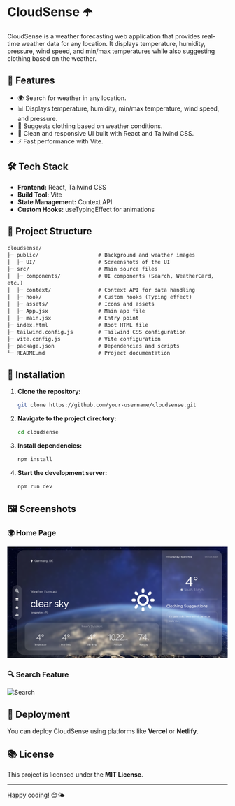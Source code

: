 # CloudSense ☂️

CloudSense is a weather forecasting web application that provides real-time weather data for any location. It displays temperature, humidity, pressure, wind speed, and min/max temperatures while also suggesting clothing based on the weather.

## 🚀 Features

- 🌍 Search for weather in any location.
- 📊 Displays temperature, humidity, min/max temperature, wind speed, and pressure.
- 👕 Suggests clothing based on weather conditions.
- 🎨 Clean and responsive UI built with React and Tailwind CSS.
- ⚡ Fast performance with Vite.

## 🛠️ Tech Stack

- **Frontend:** React, Tailwind CSS
- **Build Tool:** Vite
- **State Management:** Context API
- **Custom Hooks:** useTypingEffect for animations

## 📁 Project Structure

```
cloudsense/
├─ public/                   # Background and weather images
│  ├─ UI/                    # Screenshots of the UI
├─ src/                      # Main source files
│  ├─ components/            # UI components (Search, WeatherCard, etc.)
│  ├─ context/               # Context API for data handling
│  ├─ hook/                  # Custom hooks (Typing effect)
│  ├─ assets/                # Icons and assets
│  ├─ App.jsx                # Main app file
│  ├─ main.jsx               # Entry point
├─ index.html                # Root HTML file
├─ tailwind.config.js        # Tailwind CSS configuration
├─ vite.config.js            # Vite configuration
├─ package.json              # Dependencies and scripts
└─ README.md                 # Project documentation
```

## 🛀 Installation

1. **Clone the repository:**
   ```sh
   git clone https://github.com/your-username/cloudsense.git
   ```
2. **Navigate to the project directory:**
   ```sh
   cd cloudsense
   ```
3. **Install dependencies:**
   ```sh
   npm install
   ```
4. **Start the development server:**
   ```sh
   npm run dev
   ```

## 🖼️ Screenshots

### 🌍 Home Page

![Home Page](public/homepage.png)

### 🔍 Search Feature

![Search](public/UI/search.png)

## 🚀 Deployment

You can deploy CloudSense using platforms like **Vercel** or **Netlify**.

## 📚 License

This project is licensed under the **MIT License**.

---

Happy coding! 😊🌤️
